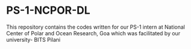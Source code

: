 # PS-1-NCPOR-DL
This repository contains the codes written for our PS-1 intern at National Center of Polar and Ocean Research, Goa which was facilitated by our university- BITS Pilani
